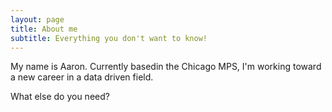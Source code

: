 ```yaml
---
layout: page
title: About me
subtitle: Everything you don't want to know!
---
```


My name is Aaron. Currently basedin the Chicago MPS, I'm working toward a new career in a data driven field.

What else do you need?
